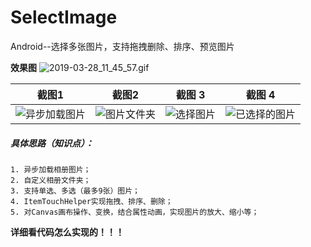 # SelectImage
Android--选择多张图片，支持拖拽删除、排序、预览图片

**效果图**
![2019-03-28_11_45_57.gif](https://upload-images.jianshu.io/upload_images/1472453-e0153839f1a9a8b9.gif?imageMogr2/auto-orient/strip)


截图1 | 截图2 | 截图 3 | 截图 4 
---|---|---|---
| ![异步加载图片](https://upload-images.jianshu.io/upload_images/1472453-9e417e5f60ebdaa5.jpg?imageMogr2/auto-orient/strip%7CimageView2/2/w/1240)| ![图片文件夹](https://upload-images.jianshu.io/upload_images/1472453-7592bab5f2c2c0a8.jpg?imageMogr2/auto-orient/strip%7CimageView2/2/w/1240)|![选择图片](https://upload-images.jianshu.io/upload_images/1472453-6fea963cf69a4560.jpg?imageMogr2/auto-orient/strip%7CimageView2/2/w/1240)|![已选择的图片](https://upload-images.jianshu.io/upload_images/1472453-f7708e64f82e4c62.jpg?imageMogr2/auto-orient/strip%7CimageView2/2/w/1240)

    
    
 ##### 具体思路（知识点）：  
    1. 异步加载相册图片；  
    2. 自定义相册文件夹；  
    3. 支持单选、多选（最多9张）图片；  
    4. ItemTouchHelper实现拖拽、排序、删除；  
    5. 对Canvas画布操作、变换，结合属性动画，实现图片的放大、缩小等；  
    
**详细看代码怎么实现的！！！**

